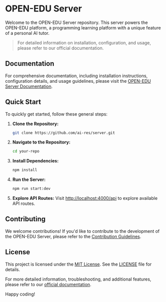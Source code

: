 # OPEN-EDU Server

Welcome to the OPEN-EDU Server repository. This server powers the OPEN-EDU platform, a programming learning platform with a unique feature of a personal AI tutor. 

> For detailed information on installation, configuration, and usage, please refer to our official documentation.

## Documentation

For comprehensive documentation, including installation instructions, configuration details, and usage guidelines, please visit the [OPEN-EDU Server Documentation](https://ai-res-server.vercel.app/).

## Quick Start

To quickly get started, follow these general steps:

1. **Clone the Repository:**
   ```bash
   git clone https://github.com/ai-res/server.git
   ```

2. **Navigate to the Repository:**
   ```bash
   cd your-repo
   ```

3. **Install Dependencies:**
   ```bash
   npm install
   ```

4. **Run the Server:**
   ```bash
   npm run start:dev
   ```

5. **Explore API Routes:**
   Visit [http://localhost:4000/api](http://localhost:4000/api) to explore available API routes.

## Contributing

We welcome contributions! If you'd like to contribute to the development of the OPEN-EDU Server, please refer to the [Contribution Guidelines](CONTRIBUTING.md).

## License

This project is licensed under the [MIT License](LICENSE). See the [LICENSE](LICENSE) file for details.

For more detailed information, troubleshooting, and additional features, please refer to our [official documentation](https://ai-res-server.vercel.app/).

Happy coding!
